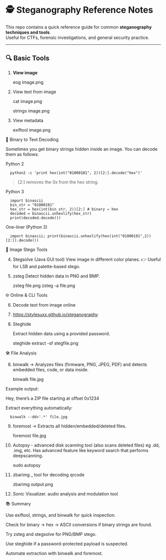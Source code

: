 # 🕵️ Steganography Reference Notes

This repo contains a quick reference guide for common **steganography techniques and tools**.  
Useful for CTFs, forensic investigations, and general security practice.

---

## 🔍 Basic Tools

1. **View image**
   
      eog image.png

3. View text from image

      cat image.png
   
      strings image.png


3. View metadata

      exiftool image.png




🧮 Binary to Text Decoding

Sometimes you get binary strings hidden inside an image.
You can decode them as follows:

Python 2

      python2 -c 'print hex(int("01000101", 2))[2:].decode("hex")'

> [2:] removes the 0x from the hex string.



Python 3

      import binascii
      bin_str = "01000101"
      hex_str = hex(int(bin_str, 2))[2:] # binary → hex
      decoded = binascii.unhexlify(hex_str)
      print(decoded.decode())

One-liner (Python 3)

      import binascii; print(binascii.unhexlify(hex(int("01000101",2))[2:]).decode())


🎨 Image Stego Tools

4. Stegsolve (Java GUI tool)
View image in different color planes.
👉 Useful for LSB and palette-based stego.


5. zsteg
Detect hidden data in PNG and BMP.

      zsteg file.png
      zsteg -a file.png



🌐 Online & CLI Tools

6. Decode text from image online
7. 
      https://stylesuxx.github.io/steganography


8. Steghide
   
      Extract hidden data using a provided password.

      steghide extract -sf stegfile.png



🛠️ File Analysis

8. binwalk → Analyzes files (firmware, PNG, JPEG, PDF) and detects embedded files, code, or data inside.

      binwalk file.jpg

Example output:

Hey, there’s a ZIP file starting at offset 0x1234

Extract everything automatically:

      binwalk --dd='.*' file.jpg

9. foremost → Extracts all hidden/embedded/deleted files.

      foremost file.jpg

10. Autopsy - advanced disk scanning tool (also scans deleted files) eg .dd, .img, etc. Has advanced feature like keyword search that performs deepscanning.

       sudo autopsy

12. zbarimg _ tool for decoding qrcode

       zbarimg output.png

13. Sonic Visualizer. audio analysis and modulation tool
    
📚 Summary

Use exiftool, strings, and binwalk for quick inspection.

Check for binary → hex → ASCII conversions if binary strings are found.

Try zsteg and stegsolve for PNG/BMP stego.

Use steghide if a password-protected payload is suspected.

Automate extraction with binwalk and foremost.
